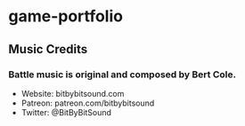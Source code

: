 # game-portfolio

## Music Credits

### Battle music is original and composed by Bert Cole.
- Website: bitbybitsound.com
- Patreon: patreon.com/bitbybitsound
- Twitter: @BitByBitSound